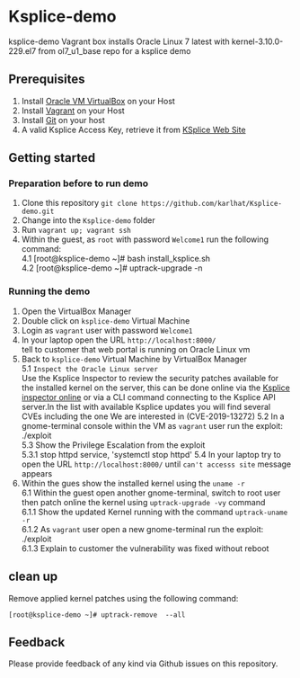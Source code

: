 # Ksplice-demo
ksplice-demo Vagrant box installs Oracle Linux 7 latest with kernel-3.10.0-229.el7 from ol7_u1_base repo for a ksplice demo


## Prerequisites
1. Install [Oracle VM VirtualBox](https://www.virtualbox.org/wiki/Downloads) on your Host
2. Install [Vagrant](https://vagrantup.com/) on your Host
3. Install [Git](https://git-scm.com/downloads) on your host
4. A valid Ksplice Access Key, retrieve it from [KSplice Web Site](http://ksplice.oracle.com/)

## Getting started
### Preparation before to run demo
1. Clone this repository `git clone https://github.com/karlhat/Ksplice-demo.git`
2. Change into the `Ksplice-demo` folder
3. Run `vagrant up; vagrant ssh`
4. Within the guest, as `root` with password `Welcome1`  run the following command:<br/>
  4.1  [root@ksplice-demo ~]# bash install_ksplice.sh <br/>
  4.2  [root@ksplice-demo ~]# uptrack-upgrade -n  
 
### Running the demo
1. Open the VirtualBox Manager
2. Double click on `ksplice-demo` Virtual Machine
3. Login as `vagrant` user with password `Welcome1`
4. In your laptop open the URL `http://localhost:8000/` <br/>
    tell to customer that web portal is running on Oracle Linux vm
5. Back to `ksplice-demo` Virtual Machine by VirtualBox Manager <br/>
  5.1 `Inspect the Oracle Linux server` <br/>
    Use the Ksplice Inspector to review the security patches available for the installed kernel on the server, this can be done online via the [Ksplice inspector online](http://ksplice.oracle.com/inspector)  or via a CLI command connecting to the Ksplice API server.In the list with available Ksplice updates you will find several CVEs including the one We are interested in (CVE-2019-13272)
  5.2 In a gnome-terminal console within the VM as `vagrant` user run the exploit: ./exploit <br/>
  5.3 Show the Privilege Escalation from the exploit <br/>
  5.3.1 stop httpd service, 'systemctl stop httpd'
  5.4 In your laptop try to open the URL `http://localhost:8000/` until `can't accesss site` message appears <br/>
  6. Within the gues show the  installed kernel using the `uname -r` <br/>
  6.1 Within the guest open another gnome-terminal, switch to root user then patch online the kernel using `uptrack-upgrade -vy` command <br/>
  6.1.1 Show the updated Kernel running with the command `uptrack-uname -r` <br/>
  6.1.2  As `vagrant` user open a new gnome-terminal run the exploit: ./exploit <br/>
  6.1.3 Explain to customer the vulnerability was fixed without reboot <br/>


## clean up
 Remove  applied kernel patches using the following command:
 
 `[root@ksplice-demo ~]# uptrack-remove  --all `


## Feedback
Please provide feedback of any kind via Github issues on this repository.

